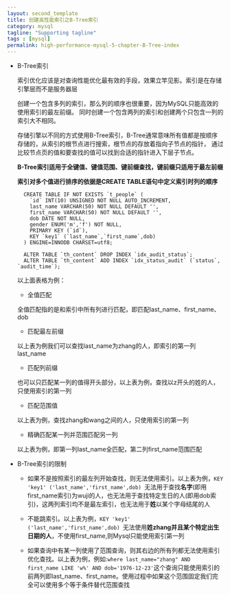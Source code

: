 ```yaml
---
layout: second_template
title: 创建高性能索引之B-Tree索引
category: mysql
tagline: "Supporting tagline"
tags : [mysql]
permalink: high-performance-mysql-5-chapter-B-Tree-index
---
```


* B-Tree索引

	索引优化应该是对查询性能优化最有效的手段，效果立竿见影。索引是在存储引擎层而不是服务器层

	创建一个包含多列的索引，那么列的顺序也很重要，因为MySQL只能高效的使用索引的最左前缀。
	同时创建一个包含两列的索引和创建两个只包含一列的索引大不相同。

	存储引擎以不同的方式使用B-Tree索引，B-Tree通常意味所有值都是按顺序存储的，从索引的根节点进行搜索，根节点的存放着指向子节点的指针，
	通过比较节点页的值和要查找的值可以找到合适的指针进入下层子节点。

	**B-Tree索引适用于全键值、键值范围、键前缀查找，键前缀只适用于最左前缀**

	**索引对多个值进行排序的依据是CREATE TABLE语句中定义索引时列的顺序**

		CREATE TABLE IF NOT EXISTS `t_people` (
		  `id` INT(10) UNSIGNED NOT NULL AUTO_INCREMENT,
		  last_name VARCHAR(50) NOT NULL DEFAULT '',
		  first_name VARCHAR(50) NOT NULL DEFAULT '',
		  dob DATE NOT NULL,
		  gender ENUM('m','f') NOT NULL,
		  PRIMARY KEY (`id`),
		  KEY `key1` (`last_name`,`first_name`,dob)
		) ENGINE=INNODB CHARSET=utf8;	

		ALTER TABLE `th_content` DROP INDEX `idx_audit_status`;
		ALTER TABLE `th_content` ADD INDEX `idx_status_audit` (`status`, `audit_time`);

	以上面表格为例：

	- 全值匹配

	全值匹配指的是和索引中所有列进行匹配，即匹配last_name、first_name、dob

	- 匹配最左前缀

	以上表为例我们可以查找last_name为zhang的人，即索引的第一列last_name

	- 匹配列前缀

	也可以只匹配某一列的值得开头部分，以上表为例，查找以z开头的姓的人，只使用索引的第一列

	- 匹配范围值

	以上表为例，查找zhang和wang之间的人，只使用索引的第一列

	- 精确匹配某一列并范围匹配另一列

	以上表为例，即第一列last_name全匹配，第二列first_name范围匹配

* B-Tree索引的限制

	- 如果不是按照索引的最左列开始查找，则无法使用索引。以上表为例，`KEY 'key1' ('last_name','first_name',dob) `无法用于查找**名字**(即用first_name索引)为wuji的人，也无法用于查找特定生日的人(即用dob索引)，这两列索引均不是最左索引，也无法用于**姓**以某个字母结尾的人

	- 不能跳索引。以上表为例，`KEY 'key1' ('last_name','first_name',dob) `无法使用**姓zhang并且某个特定出生日期的人**，不使用first_name,则Mysql只能使用索引第一列

	- 如果查询中有某一列使用了范围查询，则其右边的所有列都无法使用索引优化查找。以上表为例，例如:`where last_name="zhang" AND first_name LIKE 'w%' AND dob='1976-12-23'`这个查询只能使用索引的前两列即last_name、first_name。使用过程中如果这个范围固定我们完全可以使用多个等于条件替代范围查找





